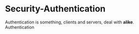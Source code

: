 # Security-Authentication

Authentication is something, clients and servers, deal with **alike**. Authentication
